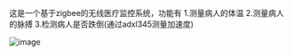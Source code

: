 这是一个基于zigbee的无线医疗监控系统，功能有
1.测量病人的体温
2.测量病人的脉搏
3.检测病人是否跌倒(通过adxl345测量加速度)

![image](https://raw.github.com/jerusalemdax/cc2430-zstack-adxl345/master/IMG_0021.jpg)
